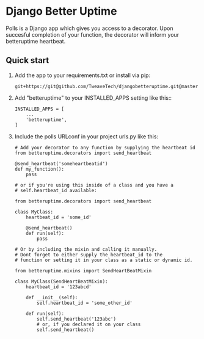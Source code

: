 # Django Better Uptime

Polls is a Django app which gives you access to a decorator. 
Upon succesful completion of your function, the decorator will inform your betteruptime heartbeat.

## Quick start

1. Add the app to your requirements.txt or install via pip:

    ```
    git+https://git@github.com/TweaveTech/djangobetteruptime.git@master    
    ```

2. Add "betteruptime" to your INSTALLED_APPS setting like this::

    ```
    INSTALLED_APPS = [
        ...
        'betteruptime',
    ]
    ```

3. Include the polls URLconf in your project urls.py like this:

    ```
    # Add your decorator to any function by supplying the heartbeat id
    from betteruptime.decorators import send_heartbeat
   
    @send_heartbeat('someheartbeatid')
    def my_function():
        pass
        
    # or if you're using this inside of a class and you have a 
    # self.heartbeat_id available:
    
    from betteruptime.decorators import send_heartbeat
    
    class MyClass:
        heartbeat_id = 'some_id'

        @send_heartbeat()
        def run(self):
            pass
    
    # Or by including the mixin and calling it manually.
    # Dont forget to either supply the heartbeat_id to the
    # function or setting it in your class as a static or dynamic id.
    
    from betteruptime.mixins import SendHeartBeatMixin
    
    class MyClass(SendHeartBeatMixin):
        heartbeat_id = '123abcd'
        
        def __init__(self):
            self.heartbeat_id = 'some_other_id'

        def run(self):
            self.send_heartbeat('123abc')
            # or, if you declared it on your class
            self.send_heartbeat()  	
    ```

